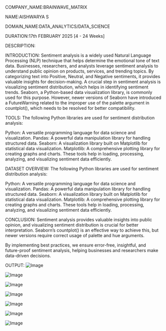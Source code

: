 COMPANY_NAME:BRAINWAVE_MATRIX

NAME:AISHWARYA S

DOMAIN_NAME:DATA_ANALYTICS/DATA_SCIENCE

DURATION:17th FEBRUARY 2025 [4 - 24 Weeks]

DESCRIPTION:

INTRODUCTION:
Sentiment analysis is a widely used Natural Language Processing (NLP) technique that helps determine the emotional tone of text data. Businesses, researchers, and analysts leverage sentiment analysis to understand public opinion on products, services, and trending topics. By categorizing text into Positive, Neutral, and Negative sentiments, it provides valuable insights for decision-making.
A crucial step in sentiment analysis is visualizing sentiment distribution, which helps in identifying sentiment trends. Seaborn, a Python-based data visualization library, is commonly used for this purpose. However, newer versions of Seaborn have introduced a FutureWarning related to the improper use of the palette argument in countplot(), which needs to be resolved for better compatibility.

TOOLS:
The following Python libraries are used for sentiment distribution analysis:

Python: A versatile programming language for data science and visualization.
Pandas: A powerful data manipulation library for handling structured data.
Seaborn: A visualization library built on Matplotlib for statistical data visualization.
Matplotlib: A comprehensive plotting library for creating graphs and charts.
These tools help in loading, processing, analyzing, and visualizing sentiment data efficiently.

DATASET OVERVIEW:
The following Python libraries are used for sentiment distribution analysis:

Python: A versatile programming language for data science and visualization.
Pandas: A powerful data manipulation library for handling structured data.
Seaborn: A visualization library built on Matplotlib for statistical data visualization.
Matplotlib: A comprehensive plotting library for creating graphs and charts.
These tools help in loading, processing, analyzing, and visualizing sentiment data efficiently.

CONCLUSION:
Sentiment analysis provides valuable insights into public opinion, and visualizing sentiment distribution is crucial for better interpretation. Seaborn’s countplot() is an effective way to achieve this, but newer versions require correct usage of palette and hue arguments.

By implementing best practices, we ensure error-free, insightful, and future-proof sentiment analysis, helping businesses and researchers make data-driven decisions. 

OUTPUT:
![Image](https://github.com/user-attachments/assets/1deda376-8b57-4c4c-8192-1aca06adc725)

![Image](https://github.com/user-attachments/assets/efa5c45f-5b90-4c10-9bc0-a5c167f60703)

![Image](https://github.com/user-attachments/assets/13e37184-4dcc-4759-8295-507e9610af09)

![Image](https://github.com/user-attachments/assets/6ba872a0-0534-4c8a-aa79-78aca06299b1)

![Image](https://github.com/user-attachments/assets/f1993dc0-7a01-4a51-a23f-7a23cd39049a)

![Image](https://github.com/user-attachments/assets/114b7f11-c9a8-4fb3-a790-7c8b5e94b185)

![Image](https://github.com/user-attachments/assets/93e13a74-236c-414d-89e3-0a50475ea567)










